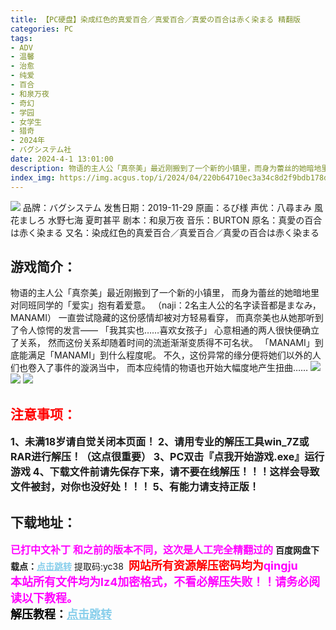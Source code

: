 ```yaml
---
title: 【PC硬盘】染成红色的真爱百合／真爱百合／真愛の百合は赤く染まる 精翻版
categories: PC
tags:
- ADV
- 温馨
- 治愈
- 纯爱
- 百合
- 和泉万夜
- 奇幻
- 学园
- 女学生
- 猎奇
- 2024年
- バグシステム社
date: 2024-4-1 13:01:00
description: 物语的主人公「真奈美」最近刚搬到了一个新的小镇里，而身为蕾丝的她暗地里对同班同学的「爱实」抱有着爱意。「我其实也……喜欢女孩子」心意相通的两人很快便确立了关系，然而这份关系却随着时间的流逝渐渐变质得不可名状。
index_img: https://img.acgus.top/i/2024/04/220b64710ec3a34c8d2f9bdb178def84.webp
---
```

![](https://img.acgus.top/i/2024/04/220b64710ec3a34c8d2f9bdb178def84.webp)
品牌：バグシステム
发售日期：2019-11-29
原画：るび様
声优：八尋まみ 風花ましろ 水野七海 夏町甚平
剧本：和泉万夜
音乐：BURTON
原名：真愛の百合は赤く染まる
又名：染成红色的真爱百合／真爱百合／真愛の百合は赤く染まる

## 游戏简介：
物语的主人公「真奈美」最近刚搬到了一个新的小镇里，
而身为蕾丝的她暗地里对同班同学的「爱实」抱有着爱意。
（naji：2名主人公的名字读音都是まなみ，MANAMI）
一直尝试隐藏的这份感情却被对方轻易看穿，
而真奈美也从她那听到了令人惊愕的发言——
「我其实也……喜欢女孩子」
心意相通的两人很快便确立了关系，
然而这份关系却随着时间的流逝渐渐变质得不可名状。
「MANAMI」到底能满足「MANAMI」到什么程度呢。
不久，这份异常的缘分便将她们以外的人们也卷入了事件的漩涡当中，
而本应纯情的物语也开始大幅度地产生扭曲……
![](https://img.acgus.top/i/2024/04/bdc5b16a2649f8c0583011d3bda4d2e1.webp)
![](https://img.acgus.top/i/2024/04/2d6e7736bb71a9dffd7a6a0bc1968137.webp)
![](https://img.acgus.top/i/2024/04/602d91aae5c0920d570b5007a5457115.webp)





## <font color=#FF0000 >注意事项：</font>
<font size=3><b>1、未满18岁请自觉关闭本页面！
2、请用专业的解压工具win_7Z或RAR进行解压！（这点很重要）
3、PC双击『点我开始游戏.exe』运行游戏
4、下载文件前请先保存下来，请不要在线解压！！！这样会导致文件被封，对你也没好处！！！
5、有能力请支持正版！</b></font>

## 下载地址：
<font color=#FF00FF size=3><b>已打中文补丁</b></font>
<font color=#FF00FF size=3>**和之前的版本不同，这次是人工完全精翻过的**</font>
<b>百度网盘下载点：</b><a href="https://pan.baidu.com/s/1y58g69rG8mcPTAnFoKZzjQ?pwd=yc38" style="color: #87CEEB;"><b>点击跳转</b></a> 提取码:yc38
<a style="padding: 0" href="https://post.qingju.org/AD/"><img style="max-width:100%" src="https://img.acgus.top/i/2024/07/478f689b8021d8d499ab43d21acf137a.gif" alt=""></a>
<b><font color=#FF0000 size=4>网站所有资源解压密码均为</b></font><b><font color=#FF00FF size=4>qingju</font><font color=#FF0000 ></font></b><br><b><font color=#FF00FF size=4>本站所有文件均为lz4加密格式，不看必解压失败！！请务必阅读以下教程。</b></font><br><b><font color=#000 size=4>解压教程：</b><a href="https://post.qingju.org/tutorial/000/" style="color: #87CEEB;"><b>点击跳转</b></a>